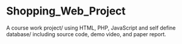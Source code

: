 # Shopping_Web_Project
A course work project/ using HTML, PHP, JavaScript and self define database/ including source code, demo video, and paper report. 
